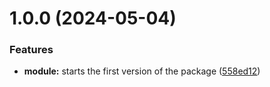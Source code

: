 # 1.0.0 (2024-05-04)


### Features

* **module:** starts the first version of the package ([558ed12](https://github.com/mpgxc/logx/commit/558ed12cff360cd1b159260863d4c34e719ff3b7))
